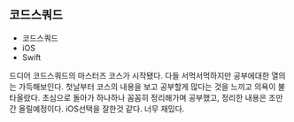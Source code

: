 ## 코드스쿼드
+ 코드스쿼드
+ iOS
+ Swift

드디어 코드스쿼드의 마스터즈 코스가 시작됐다.
다들 서먹서먹하지만 공부에대한 열의는 가득해보인다.
첫날부터 코스의 내용을 보고 공부할게 많다는 것을 느끼고 의욕이 불타올랐다.
초심으로 돌아가 하나하나 꼼꼼히 정리해가며 공부했고, 정리한 내용은 조만간 올릴예정이다.
iOS선택을 잘한것 같다.
너무 재밌다.
